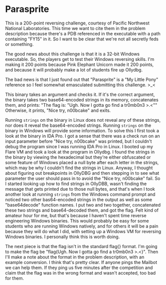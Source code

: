 # Parasprite

This is a 200-point reversing challenge, courtesy of Pacific Northwest National Laboratories. This time we want to cite them in the problem description because there's a PDB referenced in the executable with a path containing "FY15" in it. So I want to be clear that we're not all secretly feds or something.

The good news about this challenge is that it is a 32-bit Windows executable. So, the players get to test their Windows reversing skills. I'm making it 200 points because Pink Elephant Unicorn made it 200 points, and because it will probably make a lot of students fire up Ollydbg.

The bad news is that I just found out that "Parasprite" is a "My Little Pony" reference so I feel somewhat emasculated submitting this challenge. >_<

This binary takes an argument and checks it. If it's the correct argument, the binary takes two base64-encoded strings in its memory, concatenates them, and prints: "The flag is: \"Ugh. Now I gotta go find a tr0mb0n3 >.<\"" Otherwise, it prints, "Nice try, n00bcake" and exits. 

Running `strings` on the binary in Linux does not reveal any of these strings, nor does it reveal the base64-encoded strings. Running `strings` on the binary in Windows will provide some information. To solve this I first took a look at the binary in IDA Pro. I got a sense that there was a check run on an input parameter before "Nice try, n00bcake" was printed, but I couldn't debug the program since I was running IDA Pro in Linux. I booted up my Flare VM and took a look at the program in Ollydbg. I found the strings in the binary by viewing the hexadecimal but they're either obfuscated or some feature of Windows placed a null byte after each letter in the strings, which may be why I couldn't find the strings in Linux. Anyway, I thought about figuring out breakpoints in OllyDBG and then stepping in to see what parameter the user should pass in to avoid the "Nice try, n00bcake" fail. So I started looking up how to find strings in OllyDBB, wasn't finding the message that gets printed due to those null bytes, and that's when I took another look at running `strings` from the Windows command prompt and noticed two other bas64-encoded strings in the output as well as some "base64decode" function names. I put two and two together, concatenated these two strings and base64-decoded them, and got the flag. Felt kind of amateur hour for me, but that's because I haven't spent time reverse engineering Windows binaries. This would probably be easy for some students who are running Windows natively, and for others it will be a pain because they will do what I did, with setting up a Windows VM for reversing Windows binaries. I personally think this is worth doing. 

The next piece is that the flag isn't in the standard flag{} format. I'm going to make the flag be "flag{Ugh. Now I gotta go find a tr0mb0n3 >.<}". Then I'll make a note about the format in the problem description, with an example conversion. I think that's pretty clear. If anyone pings the Mailbot we can help them. If they ping us five minutes after the competition and claim that the flag was in the wrong format and wasn't accepted, too bad for them.
